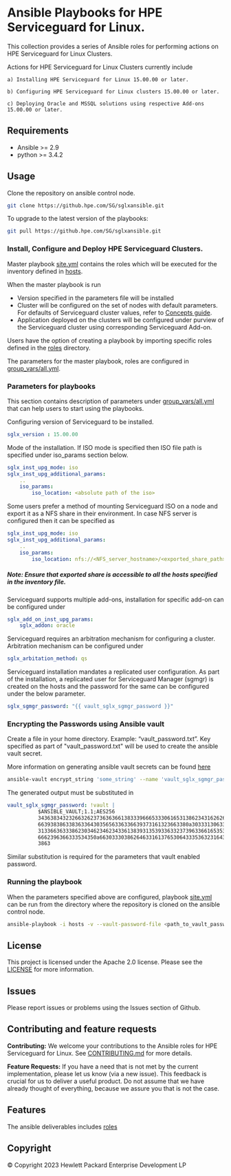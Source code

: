 # Ansible Playbooks for HPE Serviceguard for Linux.

This collection provides a series of Ansible roles for performing actions on HPE Serviceguard for Linux Clusters.

Actions for HPE Serviceguard for Linux Clusters currently include 

	a) Installing HPE Serviceguard for Linux 15.00.00 or later.

	b) Configuring HPE Serviceguard for Linux clusters 15.00.00 or later.

	c) Deploying Oracle and MSSQL solutions using respective Add-ons 15.00.00 or later.

## Requirements

 - Ansible >= 2.9
 - python >= 3.4.2

## Usage

Clone the repository on ansible control node.

```bash
git clone https://github.hpe.com/SG/sglxansible.git
```

To upgrade to the latest version of the playbooks:

```bash
git pull https://github.hpe.com/SG/sglxansible.git
```
### Install, Configure and Deploy HPE Serviceguard Clusters.

Master playbook [site.yml](site.yml) contains the roles which will be executed for the
inventory defined in [hosts](hosts).

When the master playbook is run
 - Version specified in the parameters file will be installed
 - Cluster will be configured on the set of nodes with default parameters.
   For defaults of Serviceguard cluster values, refer to [Concepts guide](https://support.hpe.com/hpesc/public/docDisplay?docId=sd00002308en_us&docLocale=en_US).
 - Application deployed on the clusters will be configured under purview of the Serviceguard
   cluster using corresponding Serviceguard Add-on.

Users have the option of creating a playbook by importing specific roles defined in the
[roles](roles) directory.

The parameters for the master playbook, roles are configured in [group_vars/all.yml](group_vars/all.yml).

### Parameters for playbooks
This section contains description of parameters under [group_vars/all.yml](group_vars/all.yml) that can help users to
start using the playbooks.

Configuring version of Serviceguard to be installed.
```yaml
sglx_version : 15.00.00
```
Mode of the installation. If ISO mode is specified then ISO file path is specified under iso_params section
below.
```yaml
sglx_inst_upg_mode: iso
sglx_inst_upg_additional_params:
    ..
    iso_params:
        iso_location: <absolute path of the iso>
```

Some users prefer a method of mounting Serviceguard ISO on a node and export it as a NFS share in their
environment. In case NFS server is configured then it can be specified as
```yaml
sglx_inst_upg_mode: iso
sglx_inst_upg_additional_params:
    ..
    iso_params:
        iso_location: nfs://<NFS_server_hostname>/<exported_share_path>
```
##### Note: Ensure that exported share is accessible to all the hosts specified in the inventory file.

Serviceguard supports multiple add-ons, installation for specific add-on can be configured under

```yaml
sglx_add_on_inst_upg_params:
    sglx_addon: oracle
```
Serviceguard requires an arbitration mechanism for configuring a cluster. Arbitration mechanism
can be configured under

```yaml
sglx_arbitation_method: qs
```

Serviceguard installation mandates a replicated user configuration. As part of the installation,
a replicated user for Serviceguard Manager (sgmgr) is created on the hosts and the password for
the same can be configured under the below parameter.

```yaml
sglx_sgmgr_password: "{{ vault_sglx_sgmgr_password }}"
```

### Encrypting the Passwords using Ansible vault
Create a file in your home directory. Example: “vault_password.txt”.
Key specified as part of "vault_password.txt" will be used to create the ansible vault secret.
    
More information on generating ansible vault secrets can be found
[here](https://docs.ansible.com/ansible/latest/user_guide/vault.html#managing-vault-passwords)

```bash
ansible-vault encrypt_string 'some_string' --name 'vault_sglx_sgmgr_password'
```
The generated output must be substituted in
```yaml
vault_sglx_sgmgr_password: !vault |
          $ANSIBLE_VAULT;1.1;AES256
          34363834323266326237363636613833396665333061653138623431626261343064373363656165
          6639383863383633643035656336336639373161323663380a303331306337396435366535313663
          31336636333862303462346234336138393135393363323739633661653534306162323565646561
          6662396366333534350a663033303862646331613765306433353632316435306630343761623237
          3863
```
Similar substitution is required for the parameters that vault enabled password.

### Running the playbook

When the parameters specified above are configured, playbook [site.yml](site.yml) can be run
from the directory where the repository is cloned on the ansible control node.

```bash
ansible-playbook -i hosts -v --vault-password-file <path_to_vault_password_file> site.yml
```

## License

This project is licensed under the Apache 2.0 license. Please see the [LICENSE](LICENSE) for more information.

## Issues
Please report issues or problems using the Issues section of Github.

## Contributing and feature requests

**Contributing:** We welcome your contributions to the Ansible roles for HPE Serviceguard for Linux.
See [CONTRIBUTING.md](CONTRIBUTING.md) for more details.

**Feature Requests:** If you have a need that is not met by the current implementation, please let us know (via a new issue).
This feedback is crucial for us to deliver a useful product. Do not assume that we have already thought
of everything, because we assure you that is not the case.

## Features

The ansible deliverables includes
[roles](https://github.hpe.com/SG/sglxansible/tree/aspeneagle_2022_phase1_eb/roles)


## Copyright

© Copyright 2023 Hewlett Packard Enterprise Development LP
